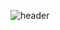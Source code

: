 ![header](https://capsule-render.vercel.app/api?color=auto&type=transparent&text=SukJu%Github&fontColor=ffffff)
